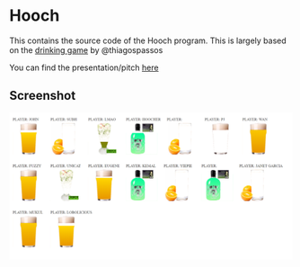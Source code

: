 # Hooch

This contains the source code of the Hooch program.
This is largely based on the [drinking game](https://github.com/thiagospassos/Angular-AspNetCore-SignalR-DrinkingGame) by @thiagospassos

You can find the presentation/pitch [here](https://prezi.com/p/kzv2m_agcivy/scull-the-hooch)

## Screenshot
![Demo Screen](https://github.com/sillyhackers/drinkinggame/blob/master/wwwroot/images/demo_screen.png "Demo Screen")

